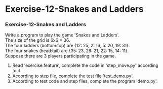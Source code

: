 # Exercise-12-Snakes and Ladders
### Exercise-12-Snakes and Ladders

Write a program to play the game 'Snakes and Ladders'.  
The size of the grid is 6x6 = 36.  
The four ladders (bottom:top) are {12: 25, 2: 16, 5: 20, 19: 31}.  
The four snakes (head:tail) are {35: 23, 28: 21, 22: 15, 14: 11}.  
Suppose there are 3 players participating in the game.

1. Read 'exercise.feature', complete the code in 'step_move.py' according to it.
2. According to step file, complete the test file 'test_demo.py'.
3. According to test code and step files, complete the program 'demo.py'.
